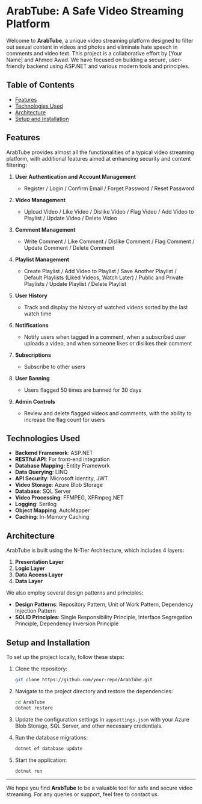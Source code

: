 # ArabTube: A Safe Video Streaming Platform

Welcome to **ArabTube**, a unique video streaming platform designed to filter out sexual content in videos and photos and eliminate hate speech in comments and video text. This project is a collaborative effort by [Your Name] and Ahmed Awad. We have focused on building a secure, user-friendly backend using ASP.NET and various modern tools and principles.

## Table of Contents

- [Features](#features)
- [Technologies Used](#technologies-used)
- [Architecture](#architecture)
- [Setup and Installation](#setup-and-installation)

## Features

ArabTube provides almost all the functionalities of a typical video streaming platform, with additional features aimed at enhancing security and content filtering:

1. **User Authentication and Account Management**
   - Register / Login / Confirm Email / Forget Password / Reset Password

2. **Video Management**
   - Upload Video / Like Video / Dislike Video / Flag Video / Add Video to Playlist / Update Video / Delete Video

3. **Comment Management**
   - Write Comment / Like Comment / Dislike Comment / Flag Comment / Update Comment / Delete Comment

4. **Playlist Management**
   - Create Playlist / Add Video to Playlist / Save Another Playlist / Default Playlists (Liked Videos, Watch Later) / Public and Private Playlists / Update Playlist / Delete Playlist

5. **User History**
   - Track and display the history of watched videos sorted by the last watch time

6. **Notifications**
   - Notify users when tagged in a comment, when a subscribed user uploads a video, and when someone likes or dislikes their comment

7. **Subscriptions**
   - Subscribe to other users

8. **User Banning**
   - Users flagged 50 times are banned for 30 days

9. **Admin Controls**
   - Review and delete flagged videos and comments, with the ability to increase the flag count for users

## Technologies Used

- **Backend Framework**: ASP.NET
- **RESTful API**: For front-end integration
- **Database Mapping**: Entity Framework
- **Data Querying**: LINQ
- **API Security**: Microsoft Identity, JWT
- **Video Storage**: Azure Blob Storage
- **Database**: SQL Server
- **Video Processing**: FFMPEG, XFFmpeg.NET
- **Logging**: Serilog
- **Object Mapping**: AutoMapper
- **Caching**: In-Memory Caching

## Architecture

ArabTube is built using the N-Tier Architecture, which includes 4 layers:

1. **Presentation Layer**
2. **Logic Layer**
3. **Data Access Layer**
4. **Data Layer**

We also employ several design patterns and principles:

- **Design Patterns**: Repository Pattern, Unit of Work Pattern, Dependency Injection Pattern
- **SOLID Principles**: Single Responsibility Principle, Interface Segregation Principle, Dependency Inversion Principle

## Setup and Installation

To set up the project locally, follow these steps:

1. Clone the repository:
    ```bash
    git clone https://github.com/your-repo/ArabTube.git
    ```

2. Navigate to the project directory and restore the dependencies:
    ```bash
    cd ArabTube
    dotnet restore
    ```

3. Update the configuration settings in `appsettings.json` with your Azure Blob Storage, SQL Server, and other necessary credentials.

4. Run the database migrations:
    ```bash
    dotnet ef database update
    ```

5. Start the application:
    ```bash
    dotnet run
    ```

---

We hope you find **ArabTube** to be a valuable tool for safe and secure video streaming. For any queries or support, feel free to contact us.
